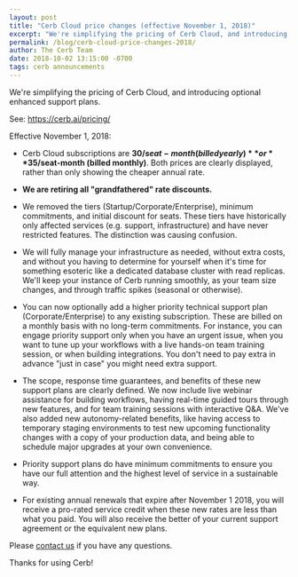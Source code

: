 ```yaml
---
layout: post
title: "Cerb Cloud price changes (effective November 1, 2018)"
excerpt: "We're simplifying the pricing of Cerb Cloud, and introducing optional enhanced support plans."
permalink: /blog/cerb-cloud-price-changes-2018/
author: The Cerb Team
date: 2018-10-02 13:15:00 -0700
tags: cerb announcements
---
```


We're simplifying the pricing of Cerb Cloud, and introducing optional enhanced support plans.

See: <https://cerb.ai/pricing/>

Effective November 1, 2018:

* Cerb Cloud subscriptions are **$30/seat-month (billed yearly)** or **$35/seat-month (billed monthly)**. Both prices are clearly displayed, rather than only showing the cheaper annual rate.

* **We are retiring all "grandfathered" rate discounts.**

* We removed the tiers (Startup/Corporate/Enterprise), minimum commitments, and initial discount for seats. These tiers have historically only affected services (e.g. support, infrastructure) and have never restricted features. The distinction was causing confusion.

* We will fully manage your infrastructure as needed, without extra costs, and without you having to determine for yourself when it's time for something esoteric like a dedicated database cluster with read replicas. We'll keep your instance of Cerb running smoothly, as your team size changes, and through traffic spikes (seasonal or otherwise).

* You can now optionally add a higher priority technical support plan (Corporate/Enterprise) to any existing subscription. These are billed on a monthly basis with no long-term commitments. For instance, you can engage priority support only when you have an urgent issue, when you want to tune up your workflows with a live hands-on team training session, or when building integrations. You don't need to pay extra in advance "just in case" you might need extra support.

* The scope, response time guarantees, and benefits of these new support plans are clearly defined. We now include live webinar assistance for building workflows, having real-time guided tours through new features, and for team training sessions with interactive Q&A. We've also added new autonomy-related benefits, like having access to temporary staging environments to test new upcoming functionality changes with a copy of your production data, and being able to schedule major upgrades at your own convenience.

* Priority support plans do have minimum commitments to ensure you have our full attention and the highest level of service in a sustainable way.

* For existing annual renewals that expire after November 1 2018, you will receive a pro-rated service credit when these new rates are less than what you paid. You will also receive the better of your current support agreement or the equivalent new plans.

Please [contact us](/help/) if you have any questions.

Thanks for using Cerb!